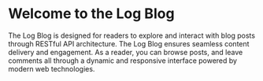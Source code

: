 # Welcome to the Log Blog
The Log Blog is designed for readers to explore and interact with blog posts through RESTful API architecture. The Log Blog ensures seamless content delivery and engagement. As a reader, you can browse posts, and leave comments all through a dynamic and responsive interface powered by modern web technologies.

